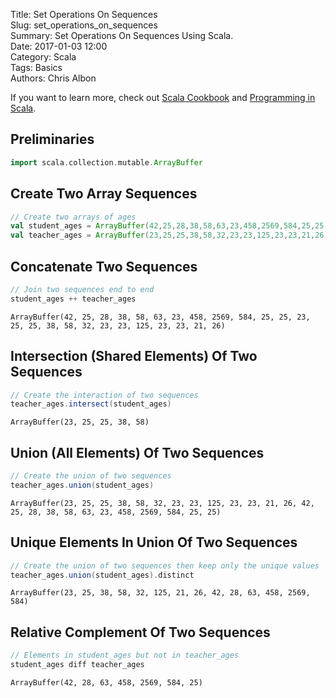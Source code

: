 Title: Set Operations On Sequences   
Slug: set_operations_on_sequences       
Summary: Set Operations On Sequences Using Scala.  
Date: 2017-01-03 12:00  
Category: Scala  
Tags: Basics  
Authors: Chris Albon

If you want to learn more, check out [Scala Cookbook](http://amzn.to/2lxbrxN) and [Programming in Scala](http://amzn.to/2lEtsLt).

## Preliminaries


```scala
import scala.collection.mutable.ArrayBuffer
```

## Create Two Array Sequences


```scala
// Create two arrays of ages
val student_ages = ArrayBuffer(42,25,28,38,58,63,23,458,2569,584,25,25)
val teacher_ages = ArrayBuffer(23,25,25,38,58,32,23,23,125,23,23,21,26)
```

## Concatenate Two Sequences


```scala
// Join two sequences end to end
student_ages ++ teacher_ages
```




    ArrayBuffer(42, 25, 28, 38, 58, 63, 23, 458, 2569, 584, 25, 25, 23, 25, 25, 38, 58, 32, 23, 23, 125, 23, 23, 21, 26)



## Intersection (Shared Elements) Of Two Sequences


```scala
// Create the interaction of two sequences
teacher_ages.intersect(student_ages)
```




    ArrayBuffer(23, 25, 25, 38, 58)



## Union (All Elements) Of Two Sequences


```scala
// Create the union of two sequences
teacher_ages.union(student_ages)
```




    ArrayBuffer(23, 25, 25, 38, 58, 32, 23, 23, 125, 23, 23, 21, 26, 42, 25, 28, 38, 58, 63, 23, 458, 2569, 584, 25, 25)



## Unique Elements In Union Of Two Sequences


```scala
// Create the union of two sequences then keep only the unique values
teacher_ages.union(student_ages).distinct
```




    ArrayBuffer(23, 25, 38, 58, 32, 125, 21, 26, 42, 28, 63, 458, 2569, 584)



## Relative Complement Of Two Sequences


```scala
// Elements in student_ages but not in teacher_ages
student_ages diff teacher_ages
```




    ArrayBuffer(42, 28, 63, 458, 2569, 584, 25)

